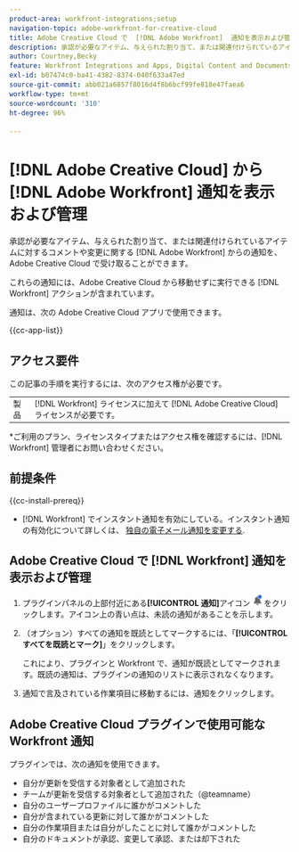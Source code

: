 ```yaml
---
product-area: workfront-integrations;setup
navigation-topic: adobe-workfront-for-creative-cloud
title: Adobe Creative Cloud で  [!DNL Adobe Workfront]  通知を表示および管理
description: 承認が必要なアイテム、与えられた割り当て、または関連付けられているアイテムに対するコメントや変更に関する  [!DNL Adobe Workfront]  からの通知を、Adobe Creative Cloud で受け取ることができます。
author: Courtney,Becky
feature: Workfront Integrations and Apps, Digital Content and Documents
exl-id: b07474c0-ba41-4382-8374-040f633a47ed
source-git-commit: abb021a6857f8016d4f8b6bcf99fe818e47faea6
workflow-type: tm+mt
source-wordcount: '310'
ht-degree: 96%

---
```


# [!DNL Adobe Creative Cloud] から [!DNL Adobe Workfront] 通知を表示および管理

承認が必要なアイテム、与えられた割り当て、または関連付けられているアイテムに対するコメントや変更に関する [!DNL Adobe Workfront] からの通知を、Adobe Creative Cloud で受け取ることができます。

これらの通知には、Adobe Creative Cloud から移動せずに実行できる [!DNL Workfront] アクションが含まれています。

通知は、次の Adobe Creative Cloud アプリで使用できます。

{{cc-app-list}}

## アクセス要件

この記事の手順を実行するには、次のアクセス権が必要です。

<table style="table-layout:auto"> 
 <col> 
 </col> 
 <col> 
 </col> 
 <tbody> 
  <tr> 
   <!--<td role="rowheader">[!DNL Adobe Workfront] plan*</td> 
   <td> <p>[!UICONTROL Pro] or higher</p> </td> 
  </tr> 
  <tr data-mc-conditions=""> 
   <td role="rowheader">[!DNL Adobe Workfront] license*</td> 
   <td> <p>[!UICONTROL Work] or [!UICONTROL Plan]</p> </td> 
  </tr> -->
  <tr> 
   <td role="rowheader">製品</td> 
   <td>[!DNL Workfront] ライセンスに加えて [!DNL Adobe Creative Cloud] ライセンスが必要です。</td> 
  </tr> 
 </tbody> 
</table>

&#42;ご利用のプラン、ライセンスタイプまたはアクセス権を確認するには、[!DNL Workfront] 管理者にお問い合わせください。

## 前提条件

{{cc-install-prereq}}

* [!DNL Workfront] でインスタント通知を有効にしている。インスタント通知の有効化について詳しくは、 [独自の電子メール通知を変更する](/help/quicksilver/workfront-basics/using-notifications/activate-or-deactivate-your-own-event-notifications.md).

## Adobe Creative Cloud で [!DNL Workfront] 通知を表示および管理

1. プラグインパネルの上部付近にある&#x200B;**[!UICONTROL 通知]**&#x200B;アイコン ![通知アイコン](assets/cc-plugin-notifications-icon.png) をクリックします。アイコン上の青い点は、未読の通知があることを示します。
1. （オプション）すべての通知を既読としてマークするには、「**[!UICONTROL すべてを既読とマーク]**」をクリックします。

   これにより、プラグインと Workfront で、通知が既読としてマークされます。既読の通知は、プラグインの通知のリストに表示されなくなります。

1. 通知で言及されている作業項目に移動するには、通知をクリックします。

## Adobe Creative Cloud プラグインで使用可能な Workfront 通知

プラグインでは、次の通知を使用できます。


* 自分が更新を受信する対象者として追加された
* チームが更新を受信する対象者として追加された（@teamname）
* 自分のユーザープロファイルに誰かがコメントした
* 自分が含まれている更新に対して誰かがコメントした
* 自分の作業項目または自分がしたことに対して誰かがコメントした
* 自分のドキュメントが承認、変更して承認、または却下された
